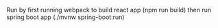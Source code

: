 Run by first running webpack to build react app (npm run build) then run spring boot app (./mvnw spring-boot:run)